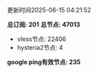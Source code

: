 更新时间2025-06-15 04:21:52

**总订阅: 201**
**总节点: 47013**
- vless节点: 22406
- hysteria2节点: 4

**google ping有效节点: 235**
